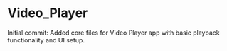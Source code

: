# Video_Player
Initial commit: Added core files for Video Player app with basic playback functionality and UI setup.
